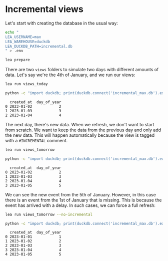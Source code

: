 # Incremental views

Let's start with creating the database in the usual way:

```sh
echo "
LEA_USERNAME=max
LEA_WAREHOUSE=duckdb
LEA_DUCKDB_PATH=incremental.db
" > .env
```

```sh
lea prepare
```

There are two `views` folders to simulate two days with different amounts of data. Let's say we're the 4th of January, and we run our views:

```sh
lea run views_today
```

```sh
python -c "import duckdb; print(duckdb.connect('incremental_max.db').execute('SELECT * FROM core.events').df())"
```

```
  created_at  day_of_year
0 2023-01-02            2
1 2023-01-03            3
2 2023-01-04            4
```

The next day, there's new data. When we refresh, we don't want to start from scratch. We want to keep the data from the previous day and only add the new data. This will happen automatically because the view is tagged with a `#INCREMENTAL` comment.

```sh
lea run views_tomorrow
```

```sh
python -c "import duckdb; print(duckdb.connect('incremental_max.db').execute('SELECT * FROM core.events').df())"
```

```
  created_at  day_of_year
0 2023-01-02            2
1 2023-01-03            3
2 2023-01-04            4
3 2023-01-05            5
```

We can see the new event from the 5th of January. However, in this case there is an event from the 1st of January that is missing. This is because the event has arrived with a delay. In such cases, we can force a full refresh:

```sh
lea run views_tomorrow --no-incremental
```

```sh
python -c "import duckdb; print(duckdb.connect('incremental_max.db').execute('SELECT * FROM core.events').df())"
```

```
  created_at  day_of_year
0 2023-01-01            1
1 2023-01-02            2
2 2023-01-03            3
3 2023-01-04            4
4 2023-01-05            5
```
